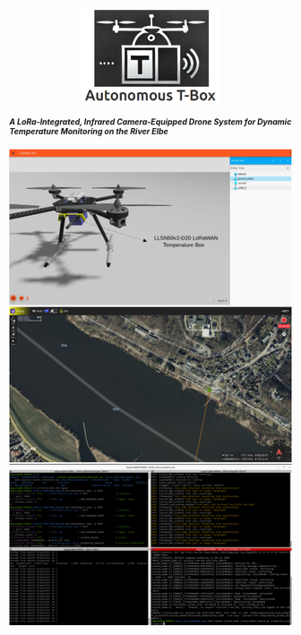 <p align="center">
  <img src="images/logo_repository.png" alt="Logo" width="250"/>
</p>

##### A LoRa-Integrated, Infrared Camera-Equipped Drone System for Dynamic Temperature Monitoring on the River Elbe

<img src="images/lora_box5.jpg"/>

<img src="images/b3.png"/>

<img src="images/b5.png"/>



